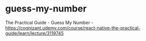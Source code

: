 # guess-my-number
The Practical Guide - Guess My Number - https://cognizant.udemy.com/course/react-native-the-practical-guide/learn/lecture/3119745 
